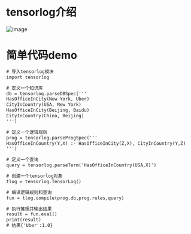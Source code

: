 # tensorlog介绍
![image](https://user-images.githubusercontent.com/69587189/233777939-5d5181b5-f878-407d-a400-c0bcadbacf43.png)
# 简单代码demo
```html
# 导入tensorlog模块
import tensorlog

# 定义一个知识库
db = tensorlog.parseDBSpec('''
HasOfficeInCity(New York, Uber)
CityInCountry(USA, New York)
HasOfficeInCity(Beijing, Baidu)
CityInCountry(China, Beijing)
''')

# 定义一个逻辑规则
prog = tensorlog.parseProgSpec('''
HasOfficeInCountry(Y,X) :- HasOfficeInCity(Z,X), CityInCountry(Y,Z)
''')

# 定义一个查询
query = tensorlog.parseTerm('HasOfficeInCountry(USA,X)')

# 创建一个tensorlog对象
tlog = tensorlog.TensorLog()

# 编译逻辑规则和查询
fun = tlog.compile(prog.db,prog.rules,query)

# 执行推理并输出结果
result = fun.eval()
print(result)
# 结果{'Uber':1.0}
```
